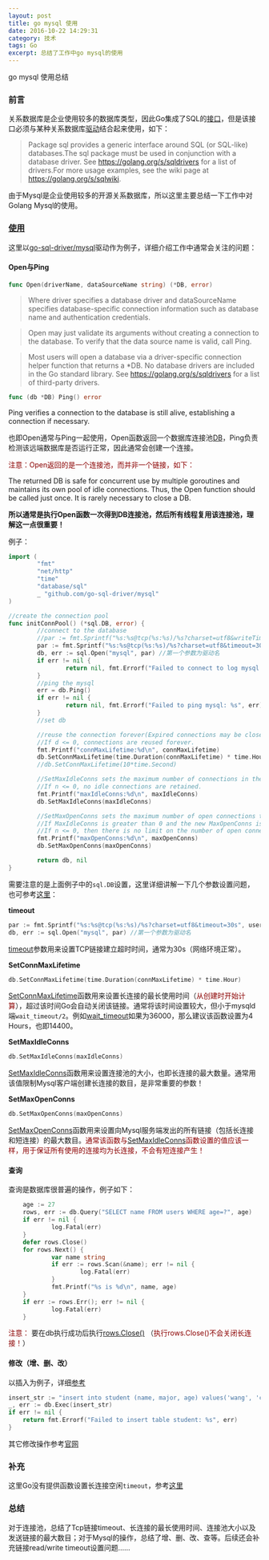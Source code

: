 ```yaml
---
layout: post
title: go mysql 使用
date: 2016-10-22 14:29:31
category: 技术
tags: Go
excerpt: 总结了工作中go mysql的使用
---
```


go mysql 使用总结

### 前言

关系数据库是企业使用较多的数据库类型，因此Go集成了SQL的[接口](https://golang.org/pkg/database/sql/)，但是该接口必须与某种关系数据库[驱动](https://golang.org/s/sqldrivers)结合起来使用，如下：

>Package sql provides a generic interface around SQL (or SQL-like) databases.The sql package must be used in conjunction with a database driver. See https://golang.org/s/sqldrivers for a list of drivers.For more usage examples, see the wiki page at https://golang.org/s/sqlwiki.

由于Mysql是企业使用较多的开源关系数据库，所以这里主要总结一下工作中对Golang Mysql的使用。

### [使用](https://golang.org/s/sqlwiki)

这里以[go-sql-driver/mysql](https://github.com/go-sql-driver/mysql/)驱动作为例子，详细介绍工作中通常会关注的问题：

#### **Open与Ping**

```go
func Open(driverName, dataSourceName string) (*DB, error)
```

> Where driver specifies a database driver and dataSourceName specifies database-specific connection information such as database name and authentication credentials.

> Open may just validate its arguments without creating a connection to the database. To verify that the data source name is valid, call Ping.

> Most users will open a database via a driver-specific connection helper function that returns a *DB. No database drivers are included in the Go standard library. See https://golang.org/s/sqldrivers for a list of third-party drivers. 

```go
func (db *DB) Ping() error
```

>
Ping verifies a connection to the database is still alive, establishing a connection if necessary.

也即Open通常与Ping一起使用，Open函数返回一个数据库连接池[DB](https://golang.org/pkg/database/sql/#DB)，Ping负责检测该远端数据库是否运行正常，因此通常会创建一个连接。

<font color="#8B0000">注意：Open返回的是一个连接池，而并非一个链接，如下：</font>
>
The returned DB is safe for concurrent use by multiple goroutines and maintains its own pool of idle connections. Thus, the Open function should be called just once. It is rarely necessary to close a DB.

**所以通常是执行Open函数一次得到DB连接池，然后所有线程复用该连接池，理解这一点很重要！**

例子：

```go
import (
        "fmt"
        "net/http"
        "time"
        "database/sql"
        _ "github.com/go-sql-driver/mysql"
)

//create the connection pool
func initConnPool() (*sql.DB, error) {
        //connect to the database
        //par := fmt.Sprintf("%s:%s@tcp(%s:%s)/%s?charset=utf8&writeTimeout=1s&timeout=10s", username, password, addrs, port, database)
        par := fmt.Sprintf("%s:%s@tcp(%s:%s)/%s?charset=utf8&timeout=30s", username, password, addrs, port, database)
        db, err := sql.Open("mysql", par) //第一个参数为驱动名
        if err != nil {
                return nil, fmt.Errorf("Failed to connect to log mysql: %s", err)
        }
        //ping the mysql
        err = db.Ping()
        if err != nil {
                return nil, fmt.Errorf("Failed to ping mysql: %s", err)
        }
        //set db

        //reuse the connection forever(Expired connections may be closed lazily before reuse)
        //If d <= 0, connections are reused forever.
        fmt.Printf("connMaxLifetime:%d\n", connMaxLifetime)
        db.SetConnMaxLifetime(time.Duration(connMaxLifetime) * time.Hour)
        //db.SetConnMaxLifetime(10*time.Second)

        //SetMaxIdleConns sets the maximum number of connections in the idle connection pool.
        //If n <= 0, no idle connections are retained.
        fmt.Printf("maxIdleConns:%d\n", maxIdleConns)
        db.SetMaxIdleConns(maxIdleConns)

        //SetMaxOpenConns sets the maximum number of open connections to the database.
        //If MaxIdleConns is greater than 0 and the new MaxOpenConns is less than MaxIdleConns, then MaxIdleConns will be reduced to match the new MaxOpenConns limit
        //If n <= 0, then there is no limit on the number of open connections. The default is 0 (unlimited).
        fmt.Printf("maxOpenConns:%d\n", maxOpenConns)
        db.SetMaxOpenConns(maxOpenConns)

        return db, nil
}
```

需要注意的是上面例子中的`sql.DB`设置，这里详细讲解一下几个参数设置问题，也可参考[这里](http://go-database-sql.org/connection-pool.html)：

**timeout**

```go
par := fmt.Sprintf("%s:%s@tcp(%s:%s)/%s?charset=utf8&timeout=30s", username, password, addrs, port, database)
db, err := sql.Open("mysql", par) //第一个参数为驱动名
```

[timeout](https://github.com/go-sql-driver/mysql#timeout)参数用来设置TCP链接建立超时时间，通常为30s（网络环境正常）。

**SetConnMaxLifetime**

```go
db.SetConnMaxLifetime(time.Duration(connMaxLifetime) * time.Hour)
```

[SetConnMaxLifetime](https://golang.org/src/database/sql/sql.go?s=16956:17005#L608)函数用来设置长连接的最长使用时间（<font color="#8B0000">从创建时开始计算</font>），超过该时间Go会自动关闭该链接。通常将该时间设置较大，但小于mysqld端`wait_timeout/2`。例如[wait_timeout](http://dev.mysql.com/doc/refman/5.6/en/server-system-variables.html#sysvar_wait_timeout)如果为36000，那么建议该函数设置为4 Hours，也即14400。

**SetMaxIdleConns**

```go
db.SetMaxIdleConns(maxIdleConns)
```

[SetMaxIdleConns](https://golang.org/src/database/sql/sql.go?s=15640:15676#L557)函数用来设置连接池的大小，也即长连接的最大数量。通常用该值限制Mysql客户端创建长连接的数目，是非常重要的参数！

**SetMaxOpenConns**

```go
db.SetMaxOpenConns(maxOpenConns)
```

[SetMaxOpenConns](https://golang.org/src/database/sql/sql.go?s=16528:16564#L590)函数用来设置向Mysql服务端发出的所有链接（包括长连接和短连接）的最大数目。<font color="#8B0000">通常该函数与</font>[SetMaxIdleConns](https://golang.org/src/database/sql/sql.go?s=15640:15676#L557)<font color="#8B0000">函数设置的值应该一样，用于保证所有使用的连接均为长连接，不会有短连接产生！</font>



#### **查询**
查询是数据库很普遍的操作，例子如下：

```go
    age := 27
    rows, err := db.Query("SELECT name FROM users WHERE age=?", age)
    if err != nil {
            log.Fatal(err)
    }
    defer rows.Close()
    for rows.Next() {
            var name string
            if err := rows.Scan(&name); err != nil {
                    log.Fatal(err)
            }
            fmt.Printf("%s is %d\n", name, age)
    }
    if err := rows.Err(); err != nil {
            log.Fatal(err)
    }
```

<font color="#8B0000">注意：</font>
要在db执行成功后执行[rows.Close()](https://golang.org/pkg/database/sql/#Rows)
（<font color="#8B0000">执行rows.Close()不会关闭长连接！</font>）



#### **修改（增、删、改）**
以插入为例子，详细[参考](https://golang.org/pkg/database/sql/#DB.Exec)

```go
insert_str := "insert into student (name, major, age) values('wang', 'computer', '20')"
_, err := db.Exec(insert_str)
if err != nil {
    return fmt.Errorf("Failed to insert table student: %s", err)
}
```

其它修改操作参考[官网](https://golang.org/pkg/database/sql/#pkg-index)

### 补充
这里Go没有提供函数设置长连接空闲`timeout`，参考[这里](https://github.com/go-sql-driver/mysql/issues/488#event-829185787)

### 总结
对于连接池，总结了Tcp链接timeout、长连接的最长使用时间、连接池大小以及发送链接的最大数目；对于Mysql的操作，总结了增、删、改、查等。后续还会补充链接read/write timeout设置问题……





